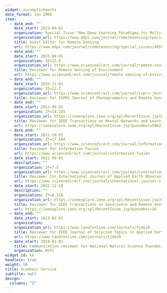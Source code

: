 ```yaml
---
widget: accomplishments
date_format: Jan 2006
item:
  - date_end: ""
    date_start: 2023-09-01
    organization: Special Issue "New Deep Learning Paradigms for Multisource Remote Sensing Data Fusion and Classification"
    organization_url: https://www.mdpi.com/journal/remotesensing/special_issues/49I6J3V68K
    title: Guest Editor for Remote Sensing 
    url: https://www.mdpi.com/journal/remotesensing/special_issues/49I6J3V68K
  - date_end: ""
    date_start: 2023-08-01
    organization: IF=13.5
    organization_url: https://www.sciencedirect.com/journal/remote-sensing-of-environment
    title: Reviewer for Remote Sensing of Environment
    url: https://www.sciencedirect.com/journal/remote-sensing-of-environment
  - date_end: ""
    date_start: 2023-11-01
    organization: IF=12.7
    organization_url: https://www.sciencedirect.com/journal/isprs-journal-of-photogrammetry-and-remote-sensing
    title: Reviewer for ISPRS Journal of Photogrammetry and Remote Sensing
  - date_end: ""
    date_start: 2022-09-01
    organization: IF=14.255
    organization_url: https://ieeexplore.ieee.org/xpl/RecentIssue.jsp?punumber=5962385
    title: Reviewer for IEEE Transactions on Neural Networks and Learning Systems
    url: https://ieeexplore.ieee.org/xpl/RecentIssue.jsp?punumber=5962385
  - date_end: ""
    date_start: 2021-10-01
    organization: IF=17.564
    organization_url: https://www.sciencedirect.com/journal/information-fusion
    title: Reviewer for Information Fusion
    url: https://www.sciencedirect.com/journal/information-fusion
  - date_start: 2021-09-01
    description: ""
    organization: IF=7.5
    organization_url: https://www.sciencedirect.com/journal/international-journal-of-applied-earth-observation-and-geoinformation
    title: Reviewer for International Journal of Applied Earth Observation and Geoinformation
    url: https://www.sciencedirect.com/journal/international-journal-of-applied-earth-observation-and-geoinformation
  - date_start: 2022-12-19
    description: ""
    organization: IF=8.126
    organization_url: https://ieeexplore.ieee.org/xpl/RecentIssue.jsp?punumber=36
    title: Reviewer for IEEE Transactions on Geoscience and Remote Sensing
    url: https://ieeexplore.ieee.org/xpl/RecentIssue.jsp?punumber=36
  - date_end: ""
    date_start: 2023-02-01
    organization: 
    organization_url: https://www.tandfonline.com/journals/tjde20
    title: Reviewer for IEEE Journal of Selected Topics in Applied Earth Observations and Remote Sensing(IF:5.5), IEEE Geoscience and Remote Sensing Letters(IF:5.343), Resources, Environment and Sustainability(IF:12.4), Knowledge-Based Systems(IF:8.8), Expert Systems With Applications(IF:8.665), Engineering Applications of Artificial Intelligence(IF:8), Pattern Recognition(IF:7.5), Neurocomputing(IF:5.5), Advances in Space Research (IF:2.6), Ecological Indicators(IF:6.9), International Journal of Digital Earth(IF:4.606), Remote Sensing(IF:5.349),  Artificial Intelligence In Medicine(IF:7.5), Sustainability(IF:3.9), International Journal of Intelligent Systems(IF:7.0), Frontiers in Environmental Science(IF:4.6), Earth Science Informatics(IF:2.8), Mathematics(IF:2.592), Electronics(IF:2.690), Signal, Image and Video Processing(IF:2.3), Journal of Electronic Imaging(IF:0.829), IEEE Access(IF:3.476), Sensors(3.9), Applied Sciences(IF:2.838) and Brazilian Archives of Biology and Technology(IF:1.18).
    url: https://www.tandfonline.com/journals/tjde20
  - date_start: 2019-01-01
    title: Communication reviewer for National Natural Science Foundation of China
    organization: NSFC
widget_id: kk
headless: true
weight: 50
title: Academic Service
subtitle: null
design:
  columns: "2"
---
```

